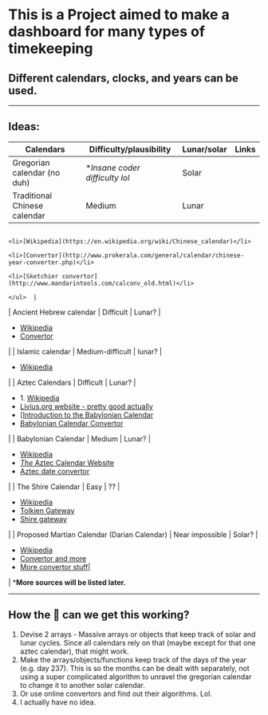 # This is a Project aimed to make a dashboard for many types of timekeeping
## Different calendars, clocks, and years can be used.
---
## Ideas:
| Calendars                                   | Difficulty/plausibility        | Lunar/solar | Links |
|---------------------------------------------|--------------------------------|-------------|-------|
| Gregorian calendar (no duh)                 | **Insane coder difficulty lol* | Solar       |       |
| Traditional Chinese calendar                | Medium                         | Lunar       |<ul>
                                                                                                  <li>[Wikipedia](https://en.wikipedia.org/wiki/Chinese_calendar)</li>
                                                                                                  <li>[Convertor](http://www.prokerala.com/general/calendar/chinese-year-converter.php)</li>
                                                                                                  <li>[Sketchier convertor](http://www.mandarintools.com/calconv_old.html)</li>
                                                                                              </ul>  |
| Ancient Hebrew calendar                     | Difficult                      | Lunar?      |<ul>
                                                                                                  <li>[Wikipedia](http://www.crivoice.org/calendar.html)</li>
                                                                                                  <li>[Convertor](http://www.biblicalcalendarproof.com/calendar/generate)</li>
                                                                                              </ul>  |
| Islamic calendar                            | Medium-difficult               | lunar?      |<ul>
                                                                                                  <li>[Wikipedia](https://en.wikipedia.org/wiki/Islamic_calendar)</li>
                                                                                              </ul>  |
| Aztec Calendars                             | Difficult                      | Lunar?      |<ul>
                                                                                                  <li>1. [Wikipedia](https://en.wikipedia.org/wiki/Babylonian_calendar)</li>
                                                                                                  <li>[Livius.org website - pretty good actually](http://www.livius.org/articles/concept/calendar-babylonian/)</li>
                                                                                                  <li>[[Introduction to the Babylonian Calendar](https://www.staff.science.uu.nl/~gent0113/babylon/babycal.htm)</li>
                                                                                                  <li>[Babylonian Calendar Convertor](https://www.staff.science.uu.nl/~gent0113/babylon/babycal_converter.htm)</li>
                                                                                              </ul>  |
| Babylonian Calendar                         | Medium                         | Lunar?      |<ul>
                                                                                                  <li>[Wikipedia](https://en.wikipedia.org/wiki/Aztec_calendar)</li>
                                                                                                  <li>[*The* Aztec Calendar Website](https://www.azteccalendar.com/azteccalendar.html)</li>
                                                                                                  <li>[Aztec date convertor](https://www.azteccalendar.com/?day=14&month=11&year=2016)</li>
                                                                                              </ul>  |
| The Shire Calendar                          | Easy                           | ??          |<ul>
                                                                                                  <li>[Wikipedia](https://en.wikipedia.org/wiki/Middle-earth_calendar)</li>
                                                                                                  <li>[Tolkien Gateway](http://tolkiengateway.net/wiki/Shire_Calendar)</li>
                                                                                                  <li>[Shire gateway](http://shire-reckoning.com/calendar.html)</li>
                                                                                              </ul>  |
| Proposed Martian Calendar (Darian Calendar) | Near impossible                | Solar?      |<ul>
                                                                                                  <li>[Wikipedia](https://en.wikipedia.org/wiki/Darian_calendar)</li>
                                                                                                  <li>[Convertor and more](http://ops-alaska.com/time/gangale_converter/calendar_clock.htm)</li>
                                                                                                  <li>[More convertor stuff](http://www-mars.lmd.jussieu.fr/mars/time/martian_time.html)|</li>
                                                                                              </ul>  |
***More sources will be listed later.**

---
## How the :poop: can we get this working?
1. Devise 2 arrays - Massive arrays or objects that keep track of solar and lunar cycles. Since all calendars rely on that (maybe except for that one aztec calendar), that might work.
2. Make the arrays/objects/functions keep track of the days of the year (e.g. day 237). This is so the months can be dealt with separately, not using a super complicated algorithm to unravel the gregorian calendar to change it to another solar calendar.
3. Or use online convertors and find out their algorithms. Lol.
4. I actually have no idea.